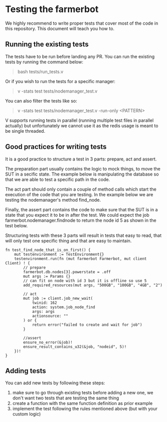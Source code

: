 # Testing the farmerbot
We highly recommend to write proper tests that cover most of the code in this repository. This document will teach you how to. 

## Running the existing tests
The tests have to be run before landing any PR. You can run the existing tests by running the command below:
> bash tests/run_tests.v

Or if you wish to run the tests for a specific manager:
> v -stats test tests/nodemanager_test.v

You can also filter the tests like so:
> v -stats test tests/nodemanager_test.v -run-only \<PATTERN\>

V supports running tests in parallel (running multiple test files in parallel actually) but unfortunately we cannot use it as the redis usage is meant to be single threaded.

## Good practices for writing tests
It is a good practice to structure a test in 3 parts: prepare, act and assert.

The preparation part usually contains the logic to mock things, to move the SUT in a secific state. The example below is manipulating the database so that we are able to test a specific path in the code.

The act part should only contain a couple of method calls which start the execution of the code that you are testing. In the example below we are testing the nodemanager's method find_node.

Finally, the assert part contains the code to make sure that the SUT is in a state that you expect it to be in after the test. We could expect the job farmerbot.nodemanager.findnode to return the node id 5 as shown in the test below.

Structuring tests with these 3 parts will result in tests that easy to read, that will only test one specific thing and that are easy to maintain.

```
fn test_find_node_that_is_on_first() {
	mut testenvironment := TestEnvironment{}
	testenvironment.run(fn (mut farmerbot Farmerbot, mut client Client) ! {
		// prepare
		farmerbot.db.nodes[3].powerstate = .off
		mut args := Params {}
		// can fit on node with id 3 but it is offline so use 5
		add_required_resources(mut args, "500GB", "100GB", "4GB", "2")

		// act
		mut job := client.job_new_wait(
			twinid: 162
			action: system.job_node_find
			args: args
			actionsource: ""
		) or {
			return error("failed to create and wait for job")
		}

		//assert
		ensure_no_error(&job)!
		ensure_result_contains_u32(&job, "nodeid", 5)!
	})!
}
```

## Adding tests
You can add new tests by following these steps:
1) make sure to go through existing tests before adding a new one, we don't want two tests that are testing the same thing
2) create a function with the same function definition as prior example
3) implement the test following the rules mentioned above (but with your custom logic)
```

